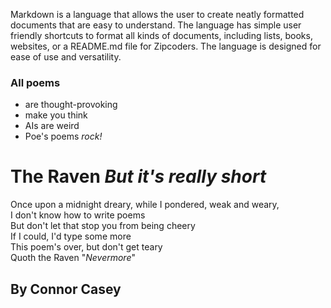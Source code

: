  Markdown is a language that allows the user to create neatly formatted documents that are easy to
 understand. The language has simple user friendly shortcuts to format all kinds of documents,
 including lists, books, websites, or a README.md file for Zipcoders. The language is designed for
 ease of use and versatility.

### All poems 

- are thought-provoking
- make you think
- AIs are weird
- Poe's poems _rock!_

# The Raven *But it's really short*

Once upon a midnight dreary, while I pondered, weak and weary,  
I don't know how to write poems  
But don't let that stop you from being cheery  
If I could, I'd type some more  
This poem's over, but don't get teary  
Quoth the Raven "*Nevermore*"  
  

## By Connor Casey

